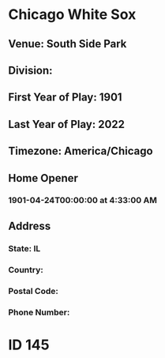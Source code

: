 # Chicago White Sox
## Venue: South Side Park
## Division: 
## First Year of Play: 1901
## Last Year of Play: 2022
## Timezone: America/Chicago
## Home Opener
### 1901-04-24T00:00:00 at 4:33:00 AM
## Address
### 
### State: IL
### Country: 
### Postal Code: 
### Phone Number: 
# ID 145